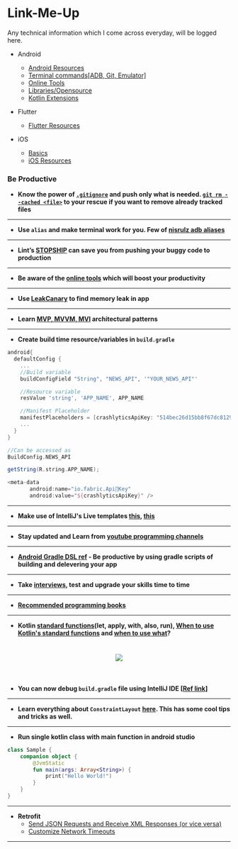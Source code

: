 # Link-Me-Up

Any technical information which I come across everyday, will be logged here.

- Android
  - [Android Resources](https://github.com/Naveentp/Link-Me-Up/blob/master/android/android_resources.md)
  - [Terminal commands[ADB, Git, Emulator]](https://github.com/Naveentp/Link-Me-Up/blob/master/android/terminal_commands.md)
  - [Online Tools](https://github.com/Naveentp/Link-Me-Up/blob/master/android/online_tools.md)
  - [Libraries/Opensource](https://github.com/Naveentp/Link-Me-Up/blob/master/android/libraries.md)
  - [Kotlin Extensions](https://github.com/Naveentp/Link-Me-Up/blob/master/android/kotlin_extensions.md)

- Flutter
	- [Flutter Resources](https://github.com/Naveentp/Link-Me-Up/blob/master/flutter/flutter_resources.md)

- iOS
  - [Basics](https://github.com/Naveentp/Link-Me-Up/blob/master/iOS/basics.md)
  - [iOS Resources](https://github.com/Naveentp/Link-Me-Up/blob/master/iOS/ios_resources.md)
  
	
### Be Productive
	
+ **Know the power of [`.gitignore`](https://stackoverflow.com/a/17803964/5629056) and push only what is needed. [`git rm --cached <file>`](https://stackoverflow.com/a/1274447/5629056) to your rescue if you want to remove already tracked files**
---
+ **Use `alias` and make terminal work for you. Few of [nisrulz adb aliases](https://gist.github.com/nisrulz/b0e79f2b3e27f99ca8b5dba9db6281ec)**
---
+ **Lint’s [STOPSHIP](https://medium.com/@naveentp/lints-stopship-can-save-you-from-pushing-your-buggy-code-to-production-4fa0db40d9b1) can save you from pushing your buggy code to production**
---
+ **Be aware of the [online tools](https://medium.com/@naveentp/awesome-list-of-online-tools-for-android-developers-f40af8f46299) which will boost your productivity**
---
+ **Use [LeakCanary](https://github.com/square/leakcanary) to find memory leak in app**
---
+ **Learn [MVP, MVVM, MVI](https://github.com/Naveentp/Link-Me-Up/blob/master/android/architecture.md) architectural patterns**
---
+ **Create build time resource/variables in `build.gradle`**
```groovy
android{
  defaultConfig {
    ...
    //Build variable
    buildConfigField "String", "NEWS_API", '"YOUR_NEWS_API"'

    //Resource variable
    resValue 'string', 'APP_NAME', APP_NAME

    //Manifest Placeholder 
    manifestPlaceholders = [crashlyticsApiKey: "514bec26d15bb8f67dc8129f0eda3cabf79fXXXX"]
    ...
  }
}

//Can be accessed as
BuildConfig.NEWS_API

getString(R.string.APP_NAME);

<meta-data
       android:name="io.fabric.Api∏Key"
       android:value="${crashlyticsApiKey}" />
``` 

---
+ **Make use of IntelliJ's Live templates [this](https://github.com/keyboardsurfer/idea-live-templates), [this](https://www.bignerdranch.com/blog/android-studio-live-templates/)**
---
+ **Stay updated and Learn from [youtube programming channels](https://www.lvguowei.me/post/ultimate-list-of-youtube-programming-channels/)** 
---
+ **[Android Gradle DSL ref](http://google.github.io/android-gradle-dsl/) - Be productive by using gradle scripts of building and delevering your app**
---
+ **Take [interviews](https://github.com/kdn251/interviews), test and upgrade your skills time to time**
---
+ **[Recommended programming books](https://github.com/Javagroup123/group/wiki/Recommended-Books)**
---
+ **Kotlin [standard functions](https://github.com/JetBrains/kotlin/blob/master/libraries/stdlib/src/kotlin/util/Standard.kt)(let, apply, with, also, run), [When to use Kotlin's standard functions](https://blog.danlew.net/2019/02/12/when-to-use-kotlins-stdlib-functions/) and [when to use what](https://medium.com/@elye.project/mastering-kotlin-standard-functions-run-with-let-also-and-apply-9cd334b0ef84)?**  

<h1 align="center">
  <img src="https://cdn-images-1.medium.com/max/800/1*pLNnrvgvmG6Mdi0Yw3mdPQ.png">
  <br>
  <br>
</h1>

+ **You can now debug `build.gradle` file using IntelliJ IDE [[Ref link](https://twitter.com/gradle/status/1025066195848810496)]**
---
+ **Learn everything about `ConstraintLayout` [here](https://constraintlayout.com/). This has some cool tips and tricks as well.**
---
+ **Run single kotlin class with main function in android studio**
```kotlin
class Sample {
    companion object {
        @JvmStatic
        fun main(args: Array<String>) {
            print("Hello World!")
        }
    }
}
```
---
+ **Retrofit**
    + [Send JSON Requests and Receive XML Responses (or vice versa)](https://stackoverflow.com/a/46619199/5629056)
    + [Customize Network Timeouts](https://futurestud.io/tutorials/retrofit-2-customize-network-timeouts)
---
